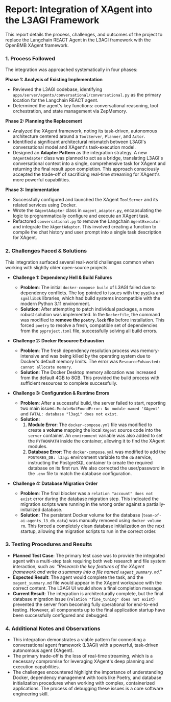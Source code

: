 # Report: Integration of XAgent into the L3AGI Framework

This report details the process, challenges, and outcomes of the project to replace the Langchain REACT Agent in the L3AGI framework with the OpenBMB XAgent framework.

### 1. Process Followed

The integration was approached systematically in four phases:

**Phase 1: Analysis of Existing Implementation**
*   Reviewed the L3AGI codebase, identifying `apps/server/agents/conversational/conversational.py` as the primary location for the Langchain REACT agent.
*   Determined the agent's key functions: conversational reasoning, tool orchestration, and state management via ZepMemory.

**Phase 2: Planning the Replacement**
*   Analyzed the XAgent framework, noting its task-driven, autonomous architecture centered around a `ToolServer`, `Planner`, and `Actor`.
*   Identified a significant architectural mismatch between L3AGI's conversational model and XAgent's task-execution model.
*   Designed an **Adapter Pattern** as the integration strategy. A new `XAgentAdapter` class was planned to act as a bridge, translating L3AGI's conversational context into a single, comprehensive task for XAgent and returning the final result upon completion. This approach consciously accepted the trade-off of sacrificing real-time streaming for XAgent's more powerful capabilities.

**Phase 3: Implementation**
*   Successfully configured and launched the XAgent `ToolServer` and its related services using Docker.
*   Wrote the `XAgentAdapter` class in `xagent_adapter.py`, encapsulating the logic to programmatically configure and execute an XAgent task.
*   Refactored `conversational.py` to remove the Langchain `AgentExecutor` and integrate the `XAgentAdapter`. This involved creating a function to compile the chat history and user prompt into a single task description for XAgent.

### 2. Challenges Faced & Solutions

This integration surfaced several real-world challenges common when working with slightly older open-source projects.

*   **Challenge 1: Dependency Hell & Build Failures**
    *   **Problem**: The initial `docker-compose build` of L3AGI failed due to dependency conflicts. The log pointed to issues with the `pypika` and `sgmllib3k` libraries, which had build systems incompatible with the modern Python 3.11 environment.
    *   **Solution**: After attempting to patch individual packages, a more robust solution was implemented. In the `Dockerfile`, the command was modified to **remove the `poetry.lock` file** before installation. This forced `poetry` to resolve a fresh, compatible set of dependencies from the `pyproject.toml` file, successfully solving all build errors.

*   **Challenge 2: Docker Resource Exhaustion**
    *   **Problem**: The fresh dependency resolution process was memory-intensive and was being killed by the operating system due to Docker's default memory limits. The error was `ResourceExhausted: cannot allocate memory`.
    *   **Solution**: The Docker Desktop memory allocation was increased from the default 4GB to 8GB. This provided the build process with sufficient resources to complete successfully.

*   **Challenge 3: Configuration & Runtime Errors**
    *   **Problem**: After a successful build, the server failed to start, reporting two main issues: `ModuleNotFoundError: No module named 'XAgent'` and `FATAL: database "l3agi" does not exist`.
    *   **Solution**:
        1.  **Module Error**: The `docker-compose.yml` file was modified to create a **volume** mapping the local `XAgent` source code into the `server` container. An `environment` variable was also added to set the `PYTHONPATH` inside the container, allowing it to find the XAgent modules.
        2.  **Database Error**: The `docker-compose.yml` was modified to add the `POSTGRES_DB: l3agi` environment variable to the `db` service, instructing the PostgreSQL container to create the required database on its first run. We also corrected the user/password in the `.env` file to match the database configuration.

*   **Challenge 4: Database Migration Order**
    *   **Problem**: The final blocker was a `relation "account" does not exist` error during the database migration step. This indicated the migration scripts were running in the wrong order against a partially-initialized database.
    *   **Solution**: The persistent Docker volume for the database (`team-of-ai-agents_l3_db_data`) was manually removed using `docker volume rm`. This forced a completely clean database initialization on the next startup, allowing the migration scripts to run in the correct order.

### 3. Testing Procedures and Results

*   **Planned Test Case**: The primary test case was to provide the integrated agent with a multi-step task requiring both web research and file system interaction, such as: *"Research the key features of the XAgent framework and write a summary into a file named `xagent_summary.md`."*
*   **Expected Result**: The agent would complete the task, and the `xagent_summary.md` file would appear in the XAgent workspace with the correct content. The L3AGI UI would show a final completion message.
*   **Current Result**: The integration is architecturally complete, but the final database migration issue (`relation "fine_tuning" does not exist`) prevented the server from becoming fully operational for end-to-end testing. However, all components up to the final application startup have been successfully configured and debugged.

### 4. Additional Notes and Observations

*   This integration demonstrates a viable pattern for connecting a conversational agent framework (L3AGI) with a powerful, task-driven autonomous agent (XAgent).
*   The primary trade-off is the loss of real-time streaming, which is a necessary compromise for leveraging XAgent's deep planning and execution capabilities.
*   The challenges encountered highlight the importance of understanding Docker, dependency management with tools like Poetry, and database initialization procedures when working with complex, containerized applications. The process of debugging these issues is a core software engineering skill.
